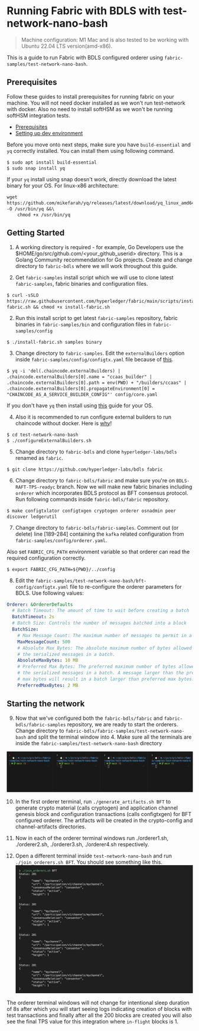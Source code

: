 # Running Fabric with BDLS with test-network-nano-bash

> Machine configuration: M1 Mac and is also tested to be working with Ubuntu 22.04 LTS version(amd-x86).

This is a guide to run Fabric with BDLS configured orderer using `fabric-samples/test-network-nano-bash`. 

## Prerequisites
Follow these guides to install prerequisites for running fabric on your machine. You will not need docker installed as we won't run test-network with docker. Also no need to install softHSM as we won't be running softHSM integration tests. 
- [Prerequisites](https://hyperledger-fabric.readthedocs.io/en/release-2.5/prereqs.html)
- [Setting up dev environment](https://hyperledger-fabric.readthedocs.io/en/latest/dev-setup/devenv.html)

Before you move onto next steps, make sure you have `build-essential` and `yq` correctly installed. You can install them using following command. 
```shell
$ sudo apt install build-essential
$ sudo snap install yq
```

If your `yq` install using snap doesn't work, directly download the latest binary for your OS. For linux-x86 architecture:
```shell
wget https://github.com/mikefarah/yq/releases/latest/download/yq_linux_amd64 -O /usr/bin/yq &&\
    chmod +x /usr/bin/yq
```

## Getting Started
1. A working directory is required - for example, Go Developers use the $HOME/go/src/github.com/<your_github_userid> directory.  This is a Golang Community recommendation for Go projects. Create and change directory to `fabric-bdls` where we will work throughout this guide. 

2. Get `fabric-samples` install script which we will use to clone latest `fabric-samples`, fabric binaries and configuration files. 

```shell
$ curl -sSLO https://raw.githubusercontent.com/hyperledger/fabric/main/scripts/install-fabric.sh && chmod +x install-fabric.sh
```

2. Run this install script to get latest `fabric-samples` repository, fabric binaries in `fabric-samples/bin` and configuration files in `fabric-samples/config`

```shell
$ ./install-fabric.sh samples binary
```

3. Change directory to `fabric-samples`. Edit the `externalBuilders` option inside `fabric-samples/config/configtx.yaml` file because of [this](https://github.com/hyperledger/fabric-samples/tree/main/test-network-nano-bash#to-run-the-chaincode-as-a-service).

```shell
$ yq -i 'del(.chaincode.externalBuilders) | .chaincode.externalBuilders[0].name = "ccaas_builder" | .chaincode.externalBuilders[0].path = env(PWD) + "/builders/ccaas" | .chaincode.externalBuilders[0].propagateEnvironment[0] = "CHAINCODE_AS_A_SERVICE_BUILDER_CONFIG"' config/core.yaml
```

If you don't have `yq` then install using [this](https://github.com/mikefarah/yq?tab=readme-ov-file#macos--linux-via-homebrew) guide for your OS. 

4. Also it is recommended to run configure external builders to run chaincode without docker. Here is [why](https://github.com/hyperledger/fabric-samples/tree/main/test-network-nano-bash#run-the-chaincode-without-docker)!

```shell
$ cd test-network-nano-bash
$ ./configureExternalBuilders.sh
```
5. Change directory to `fabric-bdls` and clone `hyperledger-labs/bdls` renamed as `fabric`. 
```shell
$ git clone https://github.com/hyperledger-labs/bdls fabric
```

6. Change directory to `fabric-bdls/fabric` and make sure you're on `BDLS-RAFT-TPS-readyc` branch. Now we will make new fabric binaries including `orderer` which incorporates BDLS protocol as BFT consensus protocol. Run following commands inside `fabric-bdls/fabric` repository. 
```shell
$ make configtxlator configtxgen cryptogen orderer osnadmin peer discover ledgerutil                 
```

7. Change directory to `fabric-bdls/fabric-samples`. Comment out (or delete) line [189-284] containing the `kafka` related configuration from `fabric-samples/config/orderer.yaml`. 

Also set `FABRIC_CFG_PATH` environment variable so that orderer can read the required configuration correctly. 

```shell
$ export FABRIC_CFG_PATH=${PWD}/../config
```

8. Edit the `fabric-samples/test-network-nano-bash/bft-config/configtx.yaml` file to re-configure the orderer parameters for BDLS. Use following values: 
```yaml
Orderer: &OrdererDefaults
  # Batch Timeout: The amount of time to wait before creating a batch
  BatchTimeout: 2s
  # Batch Size: Controls the number of messages batched into a block
  BatchSize:
    # Max Message Count: The maximum number of messages to permit in a batch
    MaxMessageCount: 500
    # Absolute Max Bytes: The absolute maximum number of bytes allowed for
    # the serialized messages in a batch.
    AbsoluteMaxBytes: 10 MB
    # Preferred Max Bytes: The preferred maximum number of bytes allowed for
    # the serialized messages in a batch. A message larger than the preferred
    # max bytes will result in a batch larger than preferred max bytes.
    PreferredMaxBytes: 2 MB
```

## Starting the network 

9. Now that we've configured both the `fabric-bdls/fabric` and `fabric-bdls/fabric-samples` repository, we are ready to start the orderers. Change directory to `fabric-bdls/fabric-samples/test-network-nano-bash` and split the terminal window into 4. Make sure all the terminals are inside the `fabric-samples/test-network-nano-bash` directory

![empty-4-terminals](assets/image.png)

10. In the first orderer terminal, run `./generate_artifacts.sh BFT` to generate crypto material (calls cryptogen) and application channel genesis block and configuration transactions (calls configtxgen) for BFT configured orderer. The artifacts will be created in the crypto-config and channel-artifacts directories. 

11. Now in each of the orderer terminal windows run ./orderer1.sh, ./orderer2.sh, ./orderer3.sh, ./orderer4.sh respectively.

12. Open a different terminal inside `test-network-nano-bash` and run `./join_orderers.sh BFT`. You should see something like this. 
![alt text](assets/image-1.png)

The orderer terminal windows will not change for intentional sleep duration of 8s after which you will start seeing logs indicating creation of blocks with test transactions and finally after all the 200 blocks are created you will also see the final TPS value for this integration where `in-flight` blocks is 1. 


